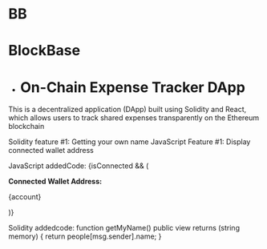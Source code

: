 # BB
# BlockBase
- # On-Chain Expense Tracker DApp
This is a decentralized application (DApp) built using Solidity and React, which allows users to track shared expenses transparently on the Ethereum blockchain

Solidity feature #1: Getting your own name
JavaScript Feature #1: Display connected wallet address

 JavaScript addedCode:
{isConnected && (
  <div style={{ marginBottom: '1rem' }}>
    <strong>Connected Wallet Address:</strong>
    <p style={{ fontSize: '0.9rem', color: '#ccc' }}>{account}</p>
  </div>
)}

Solidity addedcode:
function getMyName() public view returns (string memory) {
    return people[msg.sender].name;
}
